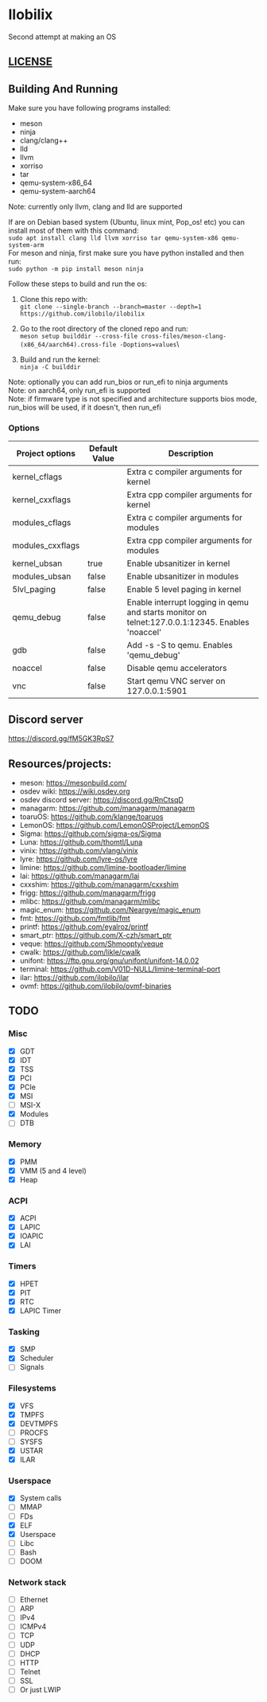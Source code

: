 <!-- # Kernel project v2 -->
<!-- # MINUX Is Not Unix -->
<!-- # MOSINUX OS Is Not Unix -->
# Ilobilix
Second attempt at making an OS

## [LICENSE](LICENSE)

## Building And Running

Make sure you have following programs installed:
* meson
* ninja
* clang/clang++
* lld
* llvm
* xorriso
* tar
* qemu-system-x86_64
* qemu-system-aarch64

Note: currently only llvm, clang and lld are supported

If are on Debian based system (Ubuntu, linux mint, Pop_os! etc) you can install most of them with this command:\
``sudo apt install clang lld llvm xorriso tar qemu-system-x86 qemu-system-arm``\
For meson and ninja, first make sure you have python installed and then run:\
``sudo python -m pip install meson ninja``

Follow these steps to build and run the os:
1. Clone this repo with:\
``git clone --single-branch --branch=master --depth=1 https://github.com/ilobilo/ilobilix``

2. Go to the root directory of the cloned repo and run:\
``meson setup builddir --cross-file cross-files/meson-clang-(x86_64/aarch64).cross-file -Doptions=values``\
3. Build and run the kernel:\
``ninja -C builddir``

Note: optionally you can add run_bios or run_efi to ninja arguments\
Note: on aarch64, only run_efi is supported\
Note: if firmware type is not specified and architecture supports bios mode, run_bios will be used, if it doesn't, then run_efi

### Options
|  Project options  | Default Value |               Description                |
| ----------------- | ------------- | ---------------------------------------- |
| kernel_cflags     |               | Extra c compiler arguments for kernel    |
| kernel_cxxflags   |               | Extra cpp compiler arguments for kernel  |
| modules_cflags    |               | Extra c compiler arguments for modules   |
| modules_cxxflags  |               | Extra cpp compiler arguments for modules |
| kernel_ubsan      | true          | Enable ubsanitizer in kernel             |
| modules_ubsan     | false         | Enable ubsanitizer in modules            |
| 5lvl_paging       | false         | Enable 5 level paging in kernel          |
| qemu_debug        | false         | Enable interrupt logging in qemu and starts monitor on telnet:127.0.0.1:12345. Enables 'noaccel' |
| gdb               | false         | Add -s -S to qemu. Enables 'qemu_debug'  |
| noaccel           | false         | Disable qemu accelerators                |
| vnc               | false         | Start qemu VNC server on 127.0.0.1:5901  |
<!-- ```
Project options    Default Value                 Description
-----------------  -------------  ----------------------------------------
kernel_cflags                     Extra c compiler arguments for kernel
kernel_cxxflags                   Extra cpp compiler arguments for kernel
modules_cflags                    Extra c compiler arguments for modules
modules_cxxflags                  Extra cpp compiler arguments for modules
kernel_ubsan       true           Enable ubsanitizer in kernel
modules_ubsan      false          Enable ubsanitizer in modules
5lvl_paging        false          Enable 5 level paging in kernel
qemu_debug         false          Enable interrupt logging in qemu and starts monitor on telnet:127.0.0.1:12345. Enables 'noaccel'
gdb                false          Add -s -S to qemu. Enables 'qemu_debug'
noaccel            false          Disable qemu accelerators
vnc                false          Start VNC server on 127.0.0.1:5901
``` -->

## Discord server
https://discord.gg/fM5GK3RpS7

## Resources/projects:
* meson: https://mesonbuild.com/
* osdev wiki: https://wiki.osdev.org
* osdev discord server: https://discord.gg/RnCtsqD
* managarm: https://github.com/managarm/managarm
* toaruOS: https://github.com/klange/toaruos
* LemonOS: https://github.com/LemonOSProject/LemonOS
* Sigma: https://github.com/sigma-os/Sigma
* Luna: https://github.com/thomtl/Luna
* vinix: https://github.com/vlang/vinix
* lyre: https://github.com/lyre-os/lyre
* limine: https://github.com/limine-bootloader/limine
* lai: https://github.com/managarm/lai
* cxxshim: https://github.com/managarm/cxxshim
* frigg: https://github.com/managarm/frigg
* mlibc: https://github.com/managarm/mlibc
* magic_enum: https://github.com/Neargye/magic_enum
* fmt: https://github.com/fmtlib/fmt
* printf: https://github.com/eyalroz/printf
* smart_ptr: https://github.com/X-czh/smart_ptr
* veque: https://github.com/Shmoopty/veque
* cwalk: https://github.com/likle/cwalk
* unifont: https://ftp.gnu.org/gnu/unifont/unifont-14.0.02
* terminal: https://github.com/V01D-NULL/limine-terminal-port
* ilar: https://github.com/ilobilo/ilar
* ovmf: https://github.com/ilobilo/ovmf-binaries

## TODO

### Misc
- [x] GDT
- [x] IDT
- [x] TSS
- [x] PCI
- [x] PCIe
- [x] MSI
- [ ] MSI-X
- [x] Modules
- [ ] DTB

### Memory
- [x] PMM
- [x] VMM (5 and 4 level)
- [x] Heap

### ACPI
- [x] ACPI
- [x] LAPIC
- [x] IOAPIC
- [x] LAI

<!-- ### Device drivers
#### Audio
- [ ] PC speaker
- [ ] AC97
- [ ] SB16

#### I/O
- [ ] PS/2 Keyboard
- [ ] PS/2 Mouse
- [x] COM

#### VMs
- [ ] VMWare Tools
- [ ] VBox Guest Additions
- [ ] Virtio

#### Storage
- [ ] FDC
- [ ] IDE
- [ ] SATA
- [ ] NVMe
- [ ] Virtio block

#### Network
- [ ] RTL8139
- [ ] RTL8169
- [ ] E1000
- [ ] Virtio network

#### USB
- [ ] UHCI
- [ ] OHCI
- [ ] EHCI
- [ ] XHCI -->

### Timers
- [x] HPET
- [x] PIT
- [x] RTC
- [x] LAPIC Timer

### Tasking
- [x] SMP
- [x] Scheduler
- [ ] Signals

<!-- ### Partition tables
- [ ] MBR
- [ ] GPT -->

### Filesystems
- [x] VFS
- [x] TMPFS
- [x] DEVTMPFS
- [ ] PROCFS
- [ ] SYSFS
- [x] USTAR
- [x] ILAR
<!-- - [ ] Ext2
- [ ] Fat32
- [ ] ISO9660
- [ ] NTFS -->

### Userspace
- [x] System calls
- [ ] MMAP
- [ ] FDs
- [x] ELF
- [x] Userspace
- [ ] Libc
- [ ] Bash
- [ ] DOOM

### Network stack
- [ ] Ethernet
- [ ] ARP
- [ ] IPv4
- [ ] ICMPv4
- [ ] TCP
- [ ] UDP
- [ ] DHCP
- [ ] HTTP
- [ ] Telnet
- [ ] SSL
- [ ] Or just LWIP
